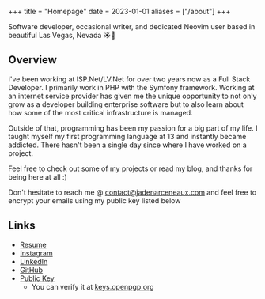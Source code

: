 +++
title = "Homepage"
date = 2023-01-01
aliases = ["/about"]
+++

Software developer, occasional writer, and dedicated Neovim user based
in beautiful Las Vegas, Nevada ☀️🌵

## Overview

I've been working at ISP.Net/LV.Net for over two years now as a Full
Stack Developer. I primarily work in PHP with the Symfony framework.
Working at an internet service provider has given me the unique
opportunity to not only grow as a developer building enterprise
software but to also learn about how some of the most critical
infrastructure is managed.

Outside of that, programming has been my passion for a big part of my
life. I taught myself my first programming language at 13 and
instantly became addicted. There hasn't been a single day since where
I have worked on a project.

Feel free to check out some of my projects or read my blog, and thanks
for being here at all :)

Don't hesitate to reach me @ contact@jadenarceneaux.com and feel free to encrypt your emails using my public key listed below

## Links

- [Resume](/Resume.pdf)
- [Instagram](https://www.instagram.com/jaden.svg/)
- [LinkedIn](https://www.linkedin.com/in/jaden-arceneaux/)
- [GitHub](https://github.com/jadens-arc)
- [Public Key](/AC34D646B6DACBC1804A8EB0E349190839CE77CD.asc)
  - You can verify it at [keys.openpgp.org](https://keys.openpgp.org/)
